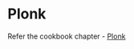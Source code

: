 # Plonk

Refer the cookbook chapter - [Plonk](https://github.com/abhi3700/cryptography_with_rust/blob/main/src/zkp/zk_snark/plonk.md)
